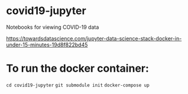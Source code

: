 # covid19-jupyter
Notebooks for viewing COVID-19 data


https://towardsdatascience.com/jupyter-data-science-stack-docker-in-under-15-minutes-19d8f822bd45

# To run the docker container:

`cd covid19-jupyter`
`git submodule init`
`docker-compose up`
